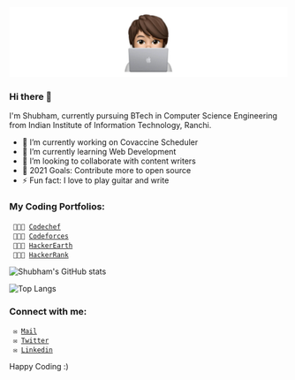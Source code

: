 <p align="center">
<!--   <img src="hello.gif"> -->
  <img src="cover_photo.png">
</p>

### Hi there 👋
I'm Shubham, currently pursuing BTech in Computer Science Engineering from Indian Institute of Information Technology, Ranchi.

- 🔭 I’m currently working on Covaccine Scheduler
- 🌱 I’m currently learning Web Development
- 👯 I’m looking to collaborate with content writers
- 🥅 2021 Goals: Contribute more to open source
- ⚡ Fun fact: I love to play guitar and write

### My Coding Portfolios:

<code> 👨🏻‍💻 [Codechef](https://www.codechef.com/users/cafeinecoder25)</code>   
<code> 👨🏻‍💻 [Codeforces](https://codeforces.com/profile/caffeine_coder25)</code>  
<code> 👨🏻‍💻 [HackerEarth](https://www.hackerearth.com/@caffeine_coder25)</code>  
<code> 👨🏻‍💻 [HackerRank](https://www.hackerrank.com/caffeine_coder25)</code>  

![Shubham's GitHub stats](https://github-readme-stats.vercel.app/api?username=caffeine-coder25&show_icons=true&theme=dark&count_private=true)

![Top Langs](https://github-readme-stats.vercel.app/api/top-langs/?username=caffeine-coder25&layout=compact&theme=dark)

### Connect with me:

<code> ✉️ [Mail](mailto:shubham022500@gmail.com)</code>  
<code> ✉️ [Twitter](https://twitter.com/shu6h_am)</code>  
<code> ✉️ [Linkedin](https://www.linkedin.com/in/caffeinecoder25/)</code>

Happy Coding :)
